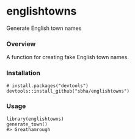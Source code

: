 # englishtowns
Generate English town names

### Overview
A function for creating fake English town names.

### Installation
``` 
# install.packages("devtools")
devtools::install_github("sbha/englishtowns")
```

### Usage
```
library(englishtowns)
generate_town()
#> Greathamrough
```
